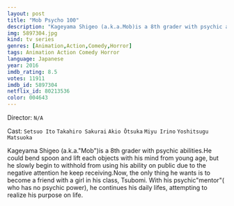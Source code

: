 ```yaml
---
layout: post
title: "Mob Psycho 100"
description: "Kageyama Shigeo (a.k.a.Mob)is a 8th grader with psychic abilities.He could bend spoon and lift each objects with his mind from young age, but he slowly begin to withhold from using his ability on public due to the negative attention he keep receiving.Now, the only thing he wants is to become a friend with a girl in his class, Tsubomi. With his psychicmentor( who has no psychic power), he continues his daily lifes, attempting to realize his purpose on life..."
img: 5897304.jpg
kind: tv series
genres: [Animation,Action,Comedy,Horror]
tags: Animation Action Comedy Horror 
language: Japanese
year: 2016
imdb_rating: 8.5
votes: 11911
imdb_id: 5897304
netflix_id: 80213536
color: 004643
---
```

Director: `N/A`  

Cast: `Setsuo Ito` `Takahiro Sakurai` `Akio Ôtsuka` `Miyu Irino` `Yoshitsugu Matsuoka` 

Kageyama Shigeo (a.k.a."Mob")is a 8th grader with psychic abilities.He could bend spoon and lift each objects with his mind from young age, but he slowly begin to withhold from using his ability on public due to the negative attention he keep receiving.Now, the only thing he wants is to become a friend with a girl in his class, Tsubomi. With his psychic"mentor"( who has no psychic power), he continues his daily lifes, attempting to realize his purpose on life.
